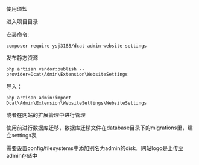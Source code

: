 使用须知

进入项目目录

安装命令:

`composer require ysj3188/dcat-admin-website-settings`

发布静态资源

`php artisan vendor:publish --provider=Dcat\Admin\Extension\WebsiteSettings`


导入：

`php artisan admin:import Dcat\Admin\Extension\WebsiteSettings\WebsiteSettings
`

或者在网站的扩展管理中进行管理

使用前进行数据库迁移，数据库迁移文件在database目录下的migrations里，建立settings表

需要设置config/filesystems中添加别名为admin的disk，网站logo是上传至admin存储中
